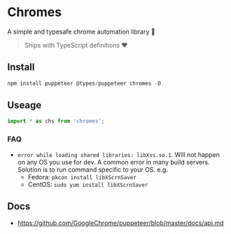 # Chromes
A simple and typesafe chrome automation library 🌹

> Ships with TypeScript definitions ❤️

## Install
```js
npm install puppeteer @types/puppeteer chromes -D
```

## Useage
```js
import * as chs from 'chromes';
```

### FAQ 
* `error while loading shared libraries: libXss.so.1`. Will not happen on any OS you use for dev. A common error in many build servers. Solution is to run command specific to your OS. e.g. 
  * Fedora: `pkcon install libXScrnSaver` 
  * CentOS: `sudo yum install libXScrnSaver`

## Docs 
* https://github.com/GoogleChrome/puppeteer/blob/master/docs/api.md
